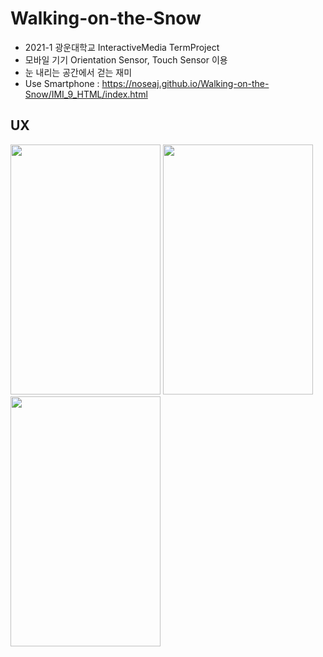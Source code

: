 # Walking-on-the-Snow
- 2021-1 광운대학교 InteractiveMedia TermProject
- 모바일 기기 Orientation Sensor, Touch Sensor 이용
- 눈 내리는 공간에서 걷는 재미
- Use Smartphone : https://noseaj.github.io/Walking-on-the-Snow/IMI_9_HTML/index.html

## UX
<img src = "https://user-images.githubusercontent.com/88760905/185057735-fc82d296-cabe-4965-8be3-82a5291a511e.png" width=240 height=400> <img src = "https://user-images.githubusercontent.com/88760905/185059512-cb240d97-b78c-4104-8b6f-60a78cb931b1.png" width=240 height=400> <img src = "https://user-images.githubusercontent.com/88760905/185059525-66795803-1204-4138-aa41-cd3767bfeec1.png" width=240 height=400>
